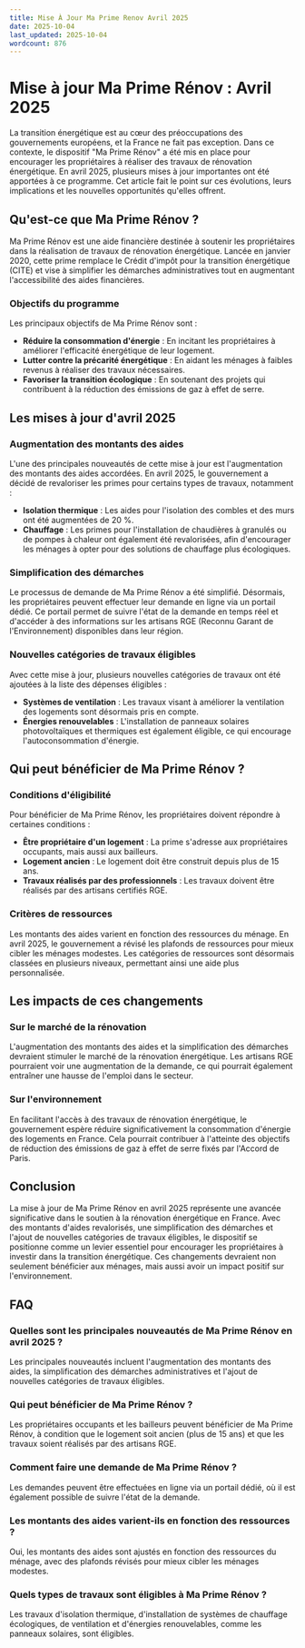 ```yaml
---
title: Mise À Jour Ma Prime Renov Avril 2025
date: 2025-10-04
last_updated: 2025-10-04
wordcount: 876
---
```


# Mise à jour Ma Prime Rénov : Avril 2025

La transition énergétique est au cœur des préoccupations des gouvernements européens, et la France ne fait pas exception. Dans ce contexte, le dispositif "Ma Prime Rénov" a été mis en place pour encourager les propriétaires à réaliser des travaux de rénovation énergétique. En avril 2025, plusieurs mises à jour importantes ont été apportées à ce programme. Cet article fait le point sur ces évolutions, leurs implications et les nouvelles opportunités qu'elles offrent.

## Qu'est-ce que Ma Prime Rénov ?

Ma Prime Rénov est une aide financière destinée à soutenir les propriétaires dans la réalisation de travaux de rénovation énergétique. Lancée en janvier 2020, cette prime remplace le Crédit d'impôt pour la transition énergétique (CITE) et vise à simplifier les démarches administratives tout en augmentant l'accessibilité des aides financières.

### Objectifs du programme

Les principaux objectifs de Ma Prime Rénov sont :

- **Réduire la consommation d'énergie** : En incitant les propriétaires à améliorer l'efficacité énergétique de leur logement.
- **Lutter contre la précarité énergétique** : En aidant les ménages à faibles revenus à réaliser des travaux nécessaires.
- **Favoriser la transition écologique** : En soutenant des projets qui contribuent à la réduction des émissions de gaz à effet de serre.

## Les mises à jour d'avril 2025

### Augmentation des montants des aides

L'une des principales nouveautés de cette mise à jour est l'augmentation des montants des aides accordées. En avril 2025, le gouvernement a décidé de revaloriser les primes pour certains types de travaux, notamment :

- **Isolation thermique** : Les aides pour l'isolation des combles et des murs ont été augmentées de 20 %.
- **Chauffage** : Les primes pour l'installation de chaudières à granulés ou de pompes à chaleur ont également été revalorisées, afin d'encourager les ménages à opter pour des solutions de chauffage plus écologiques.

### Simplification des démarches

Le processus de demande de Ma Prime Rénov a été simplifié. Désormais, les propriétaires peuvent effectuer leur demande en ligne via un portail dédié. Ce portail permet de suivre l'état de la demande en temps réel et d'accéder à des informations sur les artisans RGE (Reconnu Garant de l'Environnement) disponibles dans leur région.

### Nouvelles catégories de travaux éligibles

Avec cette mise à jour, plusieurs nouvelles catégories de travaux ont été ajoutées à la liste des dépenses éligibles :

- **Systèmes de ventilation** : Les travaux visant à améliorer la ventilation des logements sont désormais pris en compte.
- **Énergies renouvelables** : L'installation de panneaux solaires photovoltaïques et thermiques est également éligible, ce qui encourage l'autoconsommation d'énergie.

## Qui peut bénéficier de Ma Prime Rénov ?

### Conditions d'éligibilité

Pour bénéficier de Ma Prime Rénov, les propriétaires doivent répondre à certaines conditions :

- **Être propriétaire d'un logement** : La prime s'adresse aux propriétaires occupants, mais aussi aux bailleurs.
- **Logement ancien** : Le logement doit être construit depuis plus de 15 ans.
- **Travaux réalisés par des professionnels** : Les travaux doivent être réalisés par des artisans certifiés RGE.

### Critères de ressources

Les montants des aides varient en fonction des ressources du ménage. En avril 2025, le gouvernement a révisé les plafonds de ressources pour mieux cibler les ménages modestes. Les catégories de ressources sont désormais classées en plusieurs niveaux, permettant ainsi une aide plus personnalisée.

## Les impacts de ces changements

### Sur le marché de la rénovation

L'augmentation des montants des aides et la simplification des démarches devraient stimuler le marché de la rénovation énergétique. Les artisans RGE pourraient voir une augmentation de la demande, ce qui pourrait également entraîner une hausse de l'emploi dans le secteur.

### Sur l'environnement

En facilitant l'accès à des travaux de rénovation énergétique, le gouvernement espère réduire significativement la consommation d'énergie des logements en France. Cela pourrait contribuer à l'atteinte des objectifs de réduction des émissions de gaz à effet de serre fixés par l'Accord de Paris.

## Conclusion

La mise à jour de Ma Prime Rénov en avril 2025 représente une avancée significative dans le soutien à la rénovation énergétique en France. Avec des montants d'aides revalorisés, une simplification des démarches et l'ajout de nouvelles catégories de travaux éligibles, le dispositif se positionne comme un levier essentiel pour encourager les propriétaires à investir dans la transition énergétique. Ces changements devraient non seulement bénéficier aux ménages, mais aussi avoir un impact positif sur l'environnement.

## FAQ

### Quelles sont les principales nouveautés de Ma Prime Rénov en avril 2025 ?

Les principales nouveautés incluent l'augmentation des montants des aides, la simplification des démarches administratives et l'ajout de nouvelles catégories de travaux éligibles.

### Qui peut bénéficier de Ma Prime Rénov ?

Les propriétaires occupants et les bailleurs peuvent bénéficier de Ma Prime Rénov, à condition que le logement soit ancien (plus de 15 ans) et que les travaux soient réalisés par des artisans RGE.

### Comment faire une demande de Ma Prime Rénov ?

Les demandes peuvent être effectuées en ligne via un portail dédié, où il est également possible de suivre l'état de la demande.

### Les montants des aides varient-ils en fonction des ressources ?

Oui, les montants des aides sont ajustés en fonction des ressources du ménage, avec des plafonds révisés pour mieux cibler les ménages modestes.

### Quels types de travaux sont éligibles à Ma Prime Rénov ?

Les travaux d'isolation thermique, d'installation de systèmes de chauffage écologiques, de ventilation et d'énergies renouvelables, comme les panneaux solaires, sont éligibles.